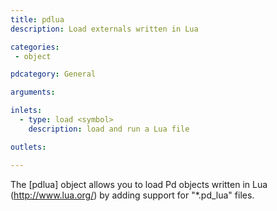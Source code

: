 ```yaml
---
title: pdlua
description: Load externals written in Lua

categories:
 - object

pdcategory: General

arguments:

inlets:
  - type: load <symbol>
    description: load and run a Lua file

outlets:

---
```


The [pdlua] object allows you to load Pd objects written in Lua (http://www.lua.org/) by adding support for "*.pd_lua" files.

